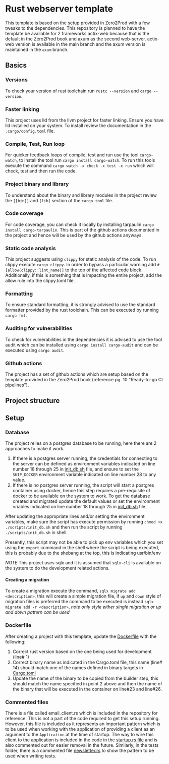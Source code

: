 # Rust webserver template

This template is based on the setup provided in Zero2Prod with a few tweaks to
the dependencies.
This repository is planned to have the template be available for 2 frameworks
actix-web because that is the default in the Zero2Prod book and axum as the
second web-server. actix-web version is available in the main branch and the
axum version is maintained in the `axum` branch.

## Basics

### Versions
To check your version of rust toolchain run `rustc --version` and
`cargo --version`.

### Faster linking
This project uses lld from the llvm project for faster linking. Ensure you have
lld installed on your system. To install review the documentation in the
`.cargo/config.toml` file.

### Compile, Test, Run loop
For quicker feedback loops of compile, test and run use the tool `cargo-watch`,
to install the tool run `cargo install cargo-watch`. To run this tools execute
the command `cargo watch -x check -x test -x run` which will check, test and
then run the code.

### Project binary and library
To understand about the binary and library modules in the project review the
`[[bin]]` and `[lib]` section of the `cargo.toml` file.

### Code coverage
For code coverage, you can check it locally by installing tarpaulin `cargo
install cargo-tarpaulin`. This is part of the github actions documented in
the project and hence will be used by the github actions anyways.

### Static code analysis
This project suggests using `clippy` for static analysis of the code. To run
clippy execute `cargo clippy`. In order to bypass a particular warning add
`#[allow(clippy::lint_name)]` to the top of the affected code block.
Additionally, if this is something that is impacting the entire project, add
the allow rule into the clippy.toml file.

### Formatting
To ensure standard formatting, it is strongly advised to use the standard
formatter provided by the rust toolchain. This can be executed by running
`cargo fmt`.

### Auditing for vulnerabilities
To check for vulnerabilities in the dependencies it is advised to use the tool
audit which can be installed using `cargo install cargo-audit` and can be
executed using `cargo audit`.

### Github actions
The project has a set of github actions which are setup based on the template
provided in the Zero2Prod book (reference pg. 10 "Ready-to-go CI pipelines").

## Project structure


## Setup

### Database
The project relies on a postgres database to be running, here there are 2
approaches to make it work.
1. If there is a postgres server running, the credentials for connecting to
the server can be defined as environment variables indicated on line number 18
through 25 in [init_db.sh](./scripts/init_db.sh) file, and ensure to set the
`SKIP_DOCKER` environment variable indicated on line number 28 to any value.
2. If there is no postgres server running, the script will start a postgres
container using docker, hence this step requires a pre-requisite of docker to
be available on the system to work. To get the database created and migrated
update the default values or set the environment vriables indicated on line
number 18 through 25 in [init_db.sh](./scripts/init_db.sh) file.

After updating the appropriate lines and/or setting the environment variables,
make sure the script has execute permission by running `chmod +x ./scripts/init_db.sh`
and then run the script by running `./scripts/init_db.sh` in shell.

Presently, this script may not be able to pick up env variables which you set
using the `export` command in the shell where the script is being executed, this
is probably due to the shebang at the top, this is indicating usr/bin/env

_NOTE_
This project uses sqlx and it is assumed that `sqlx-cli` is available on the
system to do the development related actions.

#### Creating a migration
To create a migration execute the command, `sqlx migrate add <description>`,
this will create a simple migration file, if `up` and `down` style of migration
files is preferred the command to be executed is instead
`sqlx migrate add -r <description>`, _note only style either single migration or
up and down pattern can be used_

### Dockerfile
After creating a project with this template, update the [Dockerfile](./Dockerfile)
with the following:
1. Correct rust version based on the one being used for development (line# 1)
2. Correct binary name as indicated in the Cargo.toml file, this name (line# 14)
should match one of the names defined in binary targets in [Cargo.toml](./Cargo.toml)
3. Update the name of the binary to be copied from the builder step, this should
match the name specified in point 2 above and then the name of the binary that
will be executed in the container on line#23 and line#26.

### Commented files
There is a file called email_client.rs which is included in the repository for
reference. This is not a part of the code required to get this setup running.
However, this file is included as it represents an important pattern which is
to be used when working with the application of providing a client as an
argument to the `Application` at the time of startup. The way to wire this
client to the application is included in the code in the [startup.rs file](./src/startup.rs)
and is also commented out for easier removal in the future.
Similarly, in the tests folder, there is a commented file [newsletter.rs](./tests/api/newsletter.rs)
to show the pattern to be used when writing tests.
